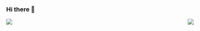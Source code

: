 ### Hi there 👋

<!--
**youguanxinqing/youguanxinqing** is a ✨ _special_ ✨ repository because its `README.md` (this file) appears on your GitHub profile.

Here are some ideas to get you started:

- 🔭 I’m currently working on ...
- 🌱 I’m currently learning ...
- 👯 I’m looking to collaborate on ...
- 🤔 I’m looking for help with ...
- 💬 Ask me about ...
- 📫 How to reach me: ...
- 😄 Pronouns: ...
- ⚡ Fun fact: ...
-->

<div>
    <img align="left" src="https://github-readme-stats.vercel.app/api/top-langs/?username=youguanxinqing" />
    <img align="right" src="https://github-readme-stats.vercel.app/api?username=youguanxinqing&show_icons=true&icon_color=805AD5&text_color=718096&bg_color=ffffff" />
</div>
